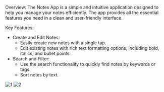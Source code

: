 Overview:
The Notes App is a simple and intuitive application designed to help you manage your notes efficiently. The app provides all the essential features you need in a clean and user-friendly interface.

Key Features:

- Create and Edit Notes:
    - Easily create new notes with a single tap.
    - Edit existing notes with rich text formatting options, including bold, italics, and bullet points.
- Search and Filter:
    - Use the search functionality to quickly find notes by keywords or tags.
    - Sort notes by text.

![1](https://github.com/xThauma/NotesApp/assets/38750502/0c5a7646-d670-4835-aad6-e5d93b7394e4)
![2](https://github.com/xThauma/NotesApp/assets/38750502/417cd399-4c2e-4700-91bd-2d6d7dcd41e4)

